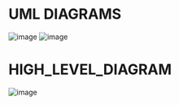 # UML DIAGRAMS
![image](https://user-images.githubusercontent.com/75870894/132396547-f7333a65-1d81-4e3c-bc3d-934666796a1e.png)
![image](https://user-images.githubusercontent.com/75870894/132396751-099e94e2-57ad-4449-bea4-4db2cb66fbb1.png)

# HIGH_LEVEL_DIAGRAM
![image](https://user-images.githubusercontent.com/75870894/132397596-09eea363-54be-4499-aae9-dd8a4892163d.png)


